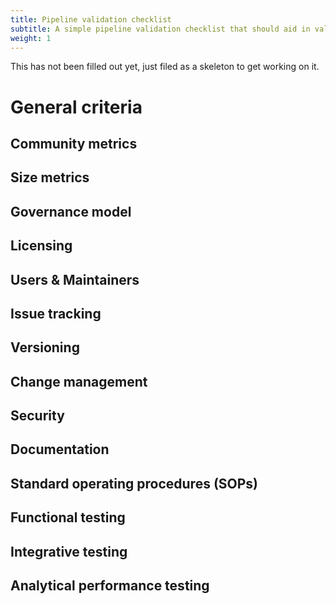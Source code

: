 ```yaml
---
title: Pipeline validation checklist
subtitle: A simple pipeline validation checklist that should aid in validating a pipeline
weight: 1
---
```


This has not been filled out yet, just filed as a skeleton to get working on it.

# General criteria

## Community metrics

## Size metrics

## Governance model

## Licensing

## Users & Maintainers

## Issue tracking

## Versioning

## Change management

## Security

## Documentation

## Standard operating procedures (SOPs)

## Functional testing

## Integrative testing

## Analytical performance testing
